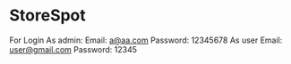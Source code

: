 # StoreSpot
For Login
As admin:
  Email: a@aa.com
  Password: 12345678
As user
  Email: user@gmail.com
  Password: 12345
  

